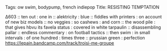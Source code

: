 Tags: ow swim, bodypump, french indiepop
Title: RESISTING TEMPTATION 
  
∆603 :: ten out : one in :: alektricity : blue :: fiddles with printers : on account of new biz models :: no veggies : so cashews : and corn :: the wood pile : that gives hbvu its favela status : covered in white tarpaulin :: disassembling pallar :: endless commentary : on football tactics :: then swim : in small intervals : of one hundred : times three :: prussian green : perfection  
<https://lepain.bandcamp.com/track/troisi-me-groupe>  
